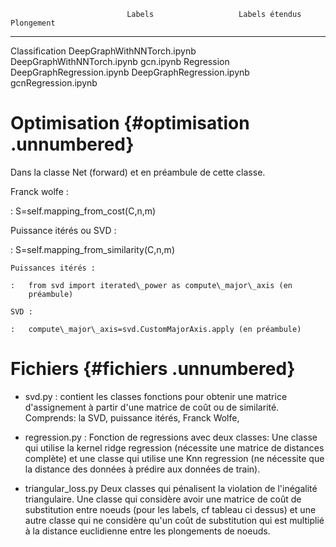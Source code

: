                               Labels                   Labels étendus             Plongement
  ---------------- ---------------------------- ---------------------------- ---------------------
   Classification   DeepGraphWithNNTorch.ipynb   DeepGraphWithNNTorch.ipynb        gcn.ipynb
     Regression     DeepGraphRegression.ipynb    DeepGraphRegression.ipynb    gcnRegression.ipynb

Optimisation {#optimisation .unnumbered}
============

Dans la classe Net (forward) et en préambule de cette classe.

Franck wolfe :

:   S=self.mapping\_from\_cost(C,n,m)

Puissance itérés ou SVD :

:   S=self.mapping\_from\_similarity(C,n,m)

    Puissances itérés :

    :   from svd import iterated\_power as compute\_major\_axis (en
        préambule)

    SVD :

    :   compute\_major\_axis=svd.CustomMajorAxis.apply (en préambule)

Fichiers {#fichiers .unnumbered}
========

-   svd.py : contient les classes fonctions pour obtenir une matrice
    d'assignement à partir d'une matrice de coût ou de similarité.
    Comprends: la SVD, puissance itérés, Franck Wolfe,

-   regression.py : Fonction de regressions avec deux classes: Une
    classe qui utilise la kernel ridge regression (nécessite une matrice
    de distances complète) et une classe qui utilise une Knn regression
    (ne nécessite que la distance des données à prédire aux données de
    train).

-   triangular\_loss.py Deux classes qui pénalisent la violation de
    l'inégalité triangulaire. Une classe qui considère avoir une matrice
    de coût de substitution entre noeuds (pour les labels, cf tableau ci
    dessus) et une autre classe qui ne considère qu'un coût de
    substitution qui est multiplié à la distance euclidienne entre les
    plongements de noeuds.
